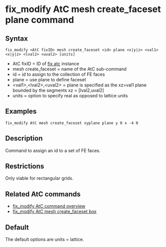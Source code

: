 # fix_modify AtC mesh create_faceset plane command

## Syntax

    fix_modify <AtC fixID> mesh create_faceset <id> plane <x|y|z> <val1> <x|y|z> <lval2> <uval2> [units]

-   AtC fixID = ID of [fix atc](fix_atc) instance
-   mesh create_faceset = name of the AtC sub-command
-   id = id to assign to the collection of FE faces
-   plane = use plane to define faceset
-   \<val1\>,\<lval2\>,\<uval2\> = plane is specified as the xz=val1
    plane bounded by the segments xz = \[lval2,uval2\]
-   units = option to specify real as opposed to lattice units

## Examples

``` LAMMPS
fix_modify AtC mesh create_faceset xyplane plane y 0 x -4 0
```

## Description

Command to assign an id to a set of FE faces.

## Restrictions

Only viable for rectangular grids.

## Related AtC commands

-   [fix_modify AtC command overview](atc_fix_modify)
-   [fix_modify AtC mesh create_faceset
    box](atc_mesh_create_faceset_box)

## Default

The default options are units = lattice.
